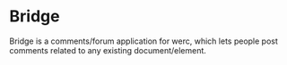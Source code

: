 Bridge
======

Bridge is a comments/forum application for werc, which lets people post comments related to any existing document/element.

